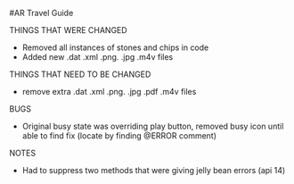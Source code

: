 #AR Travel Guide

THINGS THAT WERE CHANGED
- Removed all instances of stones and chips in code
- Added new .dat .xml .png. .jpg .m4v files

THINGS THAT NEED TO BE CHANGED
- remove extra .dat .xml .png. .jpg .pdf .m4v files

BUGS
- Original busy state was overriding play button, removed busy icon until able to find fix (locate by finding @ERROR comment)

NOTES
- Had to suppress two methods that were giving jelly bean errors (api 14)

